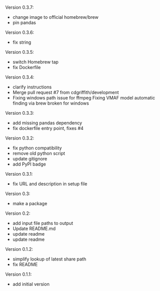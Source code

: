 Version 0.3.7:

- change image to official homebrew/brew
- pin pandas

Version 0.3.6:

- fix string

Version 0.3.5:

- switch Homebrew tap
- fix Dockerfile

Version 0.3.4:

- clarify instructions
- Merge pull request #7 from cdgriffith/development
- Fixing windows path issue for ffmpeg Fixing VMAF model automatic finding via brew broken for windows

Version 0.3.3:

- add missing pandas dependency
- fix dockerfile entry point, fixes #4

Version 0.3.2:

- fix python compatibility
- remove old python script
- update gitignore
- add PyPI badge

Version 0.3.1:

- fix URL and description in setup file

Version 0.3:

- make a package

Version 0.2:

- add input file paths to output
- Update README.md
- update readme
- update readme

Version 0.1.2:

- simplify lookup of latest share path
- fix README

Version 0.1.1:

- add initial version

